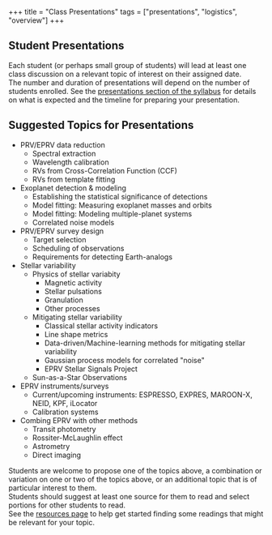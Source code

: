 +++
title = "Class Presentations"
tags = ["presentations", "logistics", "overview"]
+++

## Student Presentations

Each student (or perhaps small group of students) will lead at least one class discussion on a relevant topic of interest on their assigned date.  
The number and duration of presentations will depend on the number of students enrolled.
See the [presentations section of the syllabus](/syllabus/presentations.md) for details on what is expected and the timeline for preparing your presentation.  


## Suggested Topics for Presentations
- PRV/EPRV data reduction
   - Spectral extraction 
   - Wavelength calibration
   - RVs from Cross-Correlation Function (CCF) 
   - RVs from template fitting
- Exoplanet detection & modeling
   - Establishing the statistical significance of detections
   - Model fitting: Measuring exoplanet masses and orbits
   - Model fitting: Modeling multiple-planet systems
   - Correlated noise models
- PRV/EPRV survey design
   - Target selection
   - Scheduling of observations
   - Requirements for detecting Earth-analogs
- Stellar variability
   - Physics of stellar variabity
      - Magnetic activity
      - Stellar pulsations
      - Granulation
      - Other processes
   - Mitigating stellar variability
      - Classical stellar activity indicators
      - Line shape metrics
      - Data-driven/Machine-learning methods for mitigating stellar variability
      - Gaussian process models for correlated "noise"
      - EPRV Stellar Signals Project
   - Sun-as-a-Star Observations
- EPRV instruments/surveys
   - Current/upcoming instruments: ESPRESSO, EXPRES, MAROON-X, NEID, KPF, iLocator
   - Calibration systems
- Combing EPRV with other methods
   - Transit photometry 
   - Rossiter-McLaughlin effect
   - Astrometry
   - Direct imaging

Students are welcome to propose one of the topics above, a combination or variation on one or two of the topics above, or an additional topic that is of particular interest to them.  
Students should suggest at least one source for them to read and select portions for other students to read.  
See the [resources page](/resources/) to help get started finding some readings that might be relevant for your topic.
